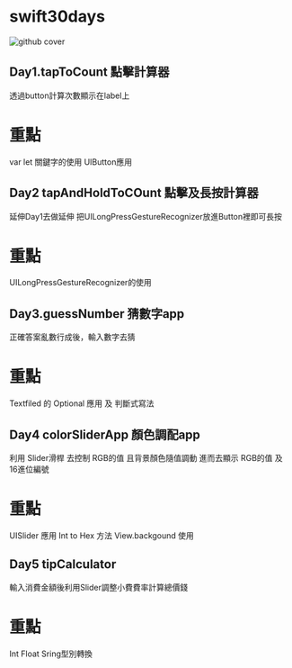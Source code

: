 # swift30days
![github cover](https://user-images.githubusercontent.com/74231280/163137867-d8497df7-0d5a-44d1-949e-6adac8f72a94.png)

## Day1.tapToCount 點擊計算器
透過button計算次數顯示在label上

# 重點
var let 關鍵字的使用
UIButton應用

## Day2 tapAndHoldToCOunt 點擊及長按計算器
延伸Day1去做延伸
把UILongPressGestureRecognizer放進Button裡即可長按

# 重點
UILongPressGestureRecognizer的使用

## Day3.guessNumber 猜數字app
正確答案亂數行成後，輸入數字去猜

# 重點 
Textfiled 的 Optional 應用 及 判斷式寫法

## Day4 colorSliderApp 顏色調配app
利用 Slider滑桿 去控制 RGB的值 且背景顏色隨值調動 
進而去顯示 RGB的值 及 16進位編號

# 重點
UISlider 應用
Int to Hex 方法
View.backgound 使用

## Day5 tipCalculator
輸入消費金額後利用Slider調整小費費率計算總價錢

# 重點
Int Float Sring型別轉換
